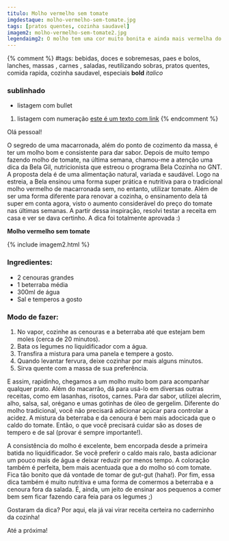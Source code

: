 ```yaml
---
titulo: Molho vermelho sem tomate
imgdestaque: molho-vermelho-sem-tomate.jpg
tags: [pratos quentes, cozinha saudavel]
imagem2: molho-vermelho-sem-tomate2.jpg
legendaimg2: O molho tem uma cor muito bonita e ainda mais vermelha do que o tradicional feito com tomates.
---
```

{% comment %}
#tags: bebidas, doces e sobremesas, paes e bolos, lanches, massas , carnes , saladas, reutilizando sobras, pratos quentes, comida rapida, cozinha saudavel, especiais
**bold**
*italico*
### sublinhado
* listagem com bullet
1. listagem com numeração
[este é um texto com link](https://www.enderecodolink.com)
{% endcomment %}

Olá pessoal!

O segredo de uma macarronada, além do ponto de cozimento da massa, é ter um molho bom e consistente para dar sabor. Depois de muito tempo fazendo molho de tomate, na última semana, chamou-me a atenção uma dica da Bela Gil, nutricionista que estreou o programa Bela Cozinha no GNT. A proposta dela é de uma alimentação natural, variada e saudável. Logo na estreia, a Bela ensinou uma forma super prática e nutritiva para o tradicional molho vermelho de macarronada sem, no entanto, utilizar tomate. Além de ser uma forma diferente para renovar a cozinha, o ensinamento dela tá super em conta agora, visto o aumento considerável do preço do tomate nas últimas semanas. A partir dessa inspiração, resolvi testar a receita em casa e ver se dava certinho. A dica foi totalmente aprovada :)

**Molho vermelho sem tomate**

{% include imagem2.html %}

### Ingredientes:

* 2 cenouras grandes
* 1 beterraba média
* 300ml de água
* Sal e temperos a gosto

### Modo de fazer:

1. No vapor, cozinhe as cenouras e a beterraba até que estejam bem moles (cerca de 20 minutos).
2. Bata os legumes no liquidificador com a água.
3. Transfira a mistura para uma panela e tempere a gosto. 
4. Quando levantar fervura, deixe cozinhar por mais alguns minutos.
5. Sirva quente com a massa de sua preferência. 

E assim, rapidinho, chegamos a um molho muito bom para acompanhar qualquer prato. Além do macarrão, dá para usá-lo em diversas outras receitas, como em lasanhas, risotos, carnes. Para dar sabor, utilizei alecrim, alho, salsa, sal, orégano e umas gotinhas de óleo de gergelim. Diferente do molho tradicional, você não precisará adicionar açúcar para controlar a acidez. A mistura da beterraba e da cenoura é bem mais adocicada que o caldo do tomate. Então, o que você precisará cuidar são as doses de tempero e de sal (provar é sempre importante!). 

A consistência do molho é excelente, bem encorpada desde a primeira batida no liquidificador. Se você preferir o caldo mais ralo, basta adicionar um pouco mais de água e deixar reduzir por menos tempo. A coloração também é perfeita, bem mais acentuada que a do molho só com tomate. Fica tão bonito que dá vontade de tomar de gut-gut (haha!). Por fim, essa dica também é muito nutritiva e uma forma de comermos a beterraba e a cenoura fora da salada. É, ainda, um jeito de ensinar aos pequenos a comer bem sem ficar fazendo cara feia para os legumes ;)

Gostaram da dica? Por aqui, ela já vai virar receita certeira no caderninho da cozinha!

Até a próxima!
